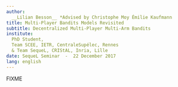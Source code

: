 ```yaml
---
author:
  __Lilian Besson__ *Advised by Christophe Moy Émilie Kaufmann
title: Multi-Player Bandits Models Revisited
subtitle: Decentralized Multi-Player Multi-Arm Bandits
institute:
  PhD Student,
  Team SCEE, IETR, CentraleSupélec, Rennes
  & Team SequeL, CRIStAL, Inria, Lille
date: SequeL Seminar  -  22 December 2017
lang: english
---
```


FIXME